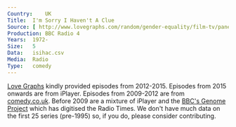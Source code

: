 ```yaml
---
Country:	UK
Title:	I'm Sorry I Haven't A Clue
Source:	[ http://www.lovegraphs.com/random/gender-equality/film-tv/panel-shows.html , http://www.comedy.co.uk/guide/radio/isihac/episodes/ , http://www.bbc.co.uk/programmes/b006qnwb/episodes/guide , http://genome.ch.bbc.co.uk/search/0/20?q=i%27m+sorry+I+haven%27t+a+clue&svc=9371569#search , http://www.isihac.co.uk/broadcasts/past.html ]
Production:	BBC Radio 4
Years:	1972-
Size:	5
Data:	isihac.csv
Media:	Radio
Type:	comedy
---
```


[Love Graphs](http://www.lovegraphs.com/random/gender-equality/film-tv/panel-shows.html) kindly provided episodes from 2012-2015. Episodes from 2015 onwards are from iPlayer. Episodes from 2009-2012 are from [comedy.co.uk](http://www.comedy.co.uk/guide/radio/isihac/episodes/). Before 2009 are a mixture of iPlayer and the [BBC's Genome Project](http://genome.ch.bbc.co.uk/) which has digitised the Radio Times. We don't have much data on the first 25 series (pre-1995) so, if you do, please consider contributing.